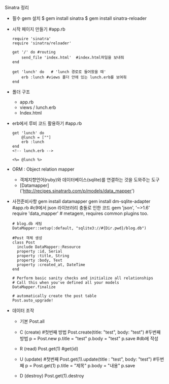 Sinatra 정리

- 필수 gem 설치
  $ gem install sinatra
  $ gem install sinatra-reloader
  
- 시작 페이지 만들기
      #app.rb
      
      require 'sinatra'
      require 'sinatra/reloader'
      
      get '/' do #routing 
          send_file 'index.html'  #index.html파일을 보내줘
      end
      
      get 'lunch' do   # 'lunch 경로로 들어왔을 때'
          erb :lunch #views 폴더 안에 있는 lunch.erb를 보여줘
      end
      



- 폴더 구조
  - app.rb
  - views / lunch.erb
  - Index.html
    
- erb에서 루비 코드 활용하기
      #app.rb
      
      get 'lunch' do
          @lunch = [""]
          erb :lunch
      end
      <!-- lunch.erb -->
         
      <%= @lunch %>
  
- ORM : Object relation mapper
  - 객체지향언어(ruby)와 데이터베이스(sqlite)를 연결하는 것을 도와주는 도구
  - [Datamapper] ('http://recipes.sinatrarb.com/p/models/data_mapper')
  
- 사전준비사항
  gem install datamapper
  gem install dm-sqlite-adapter
      #app.rb
      #c9에서 json 라이브러리 충돌로 인한 코드
      gem 'json', '~>1.6'
      require 'data_mapper' # metagem, requires common plugins too.
      
      # blog.db 세팅
      DataMapper::setup(:default, "sqlite3://#{Dir.pwd}/blog.db")
      
      #Post 객체 생성
      class Post
        include DataMapper::Resource
        property :id, Serial
        property :title, String
        property :body, Text
        property :created_at, DateTime
      end
      
      # Perform basic sanity checks and initialize all relationships
      # Call this when you've defined all your models
      DataMapper.finalize
      
      # automatically create the post table
      Post.auto_upgrade!
  
- 데이터 조작
  - 기본
    Post.all 
    
  - C (create)
        #첫번째 방법
        Post.create(title: "test", body: "test")
        #두번째 방법
        p = Post.new
        p.title = "test"
        p.body = "test"
        p.save #db에 작성
    
  - R (read)
        Post.get(1) #get(id)
    
  - U (update)
        #첫번째 
        Post.get(1).update(title : "test", body: "test")
        #두번째
        p = Post.get(1)
        p.title = "제목"
        p.body = "내용"
        p.save
    
    
  - D (destroy)
        Post.get(1).destroy
  
